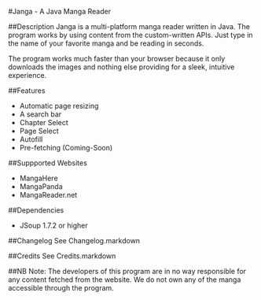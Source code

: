 #Janga - A Java Manga Reader

##Description
Janga is a multi-platform manga reader written in Java. The program works by using content from the custom-written 
APIs.  Just type in the name of your favorite manga and be reading in seconds. 

The program works much faster than your browser because it only downloads the images and nothing else providing for 
a sleek, intuitive experience. 

##Features
* Automatic page resizing
* A search bar
* Chapter Select
* Page Select
* Autofill
* Pre-fetching (Coming-Soon) 

##Suppported Websites
* MangaHere
* MangaPanda
* MangaReader.net

##Dependencies
* JSoup 1.7.2 or higher

##Changelog
See Changelog.markdown

##Credits
See Credits.markdown

##NB
Note: The developers of this program are in no way responsible for any content fetched from the website. We do not
own any of the manga accessible through the program.
